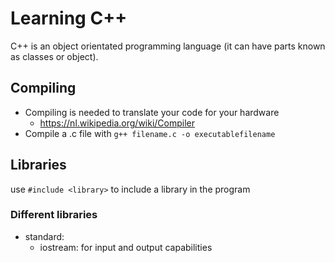 # Learning C++
C++ is an object orientated programming language (it can have parts known as classes or object).

## Compiling
- Compiling is needed to translate your code for your hardware  
	- https://nl.wikipedia.org/wiki/Compiler
- Compile a .c file with `g++ filename.c -o executablefilename`  

## Libraries
use `#include <library>` to include a library in the program 

### Different libraries
- standard:
	- iostream: for input and output capabilities

